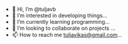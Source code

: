 - 👋 Hi, I’m @tuljavb
- 👀 I’m interested in developing things...
- 🌱 I’m currently learning programming...
- 💞️ I’m looking to collaborate on projects ...
- 📫 How to reach me tuljavikas@gmail.com...

<!---
tuljavb/tuljavb is a ✨ special ✨ repository because its `README.md` (this file) appears on your GitHub profile.
You can click the Preview link to take a look at your changes.
--->
